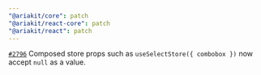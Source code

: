 ```yaml
---
"@ariakit/core": patch
"@ariakit/react-core": patch
"@ariakit/react": patch
---
```


[`#2796`](https://github.com/ariakit/ariakit/pull/2796) Composed store props such as `useSelectStore({ combobox })` now accept `null` as a value.
